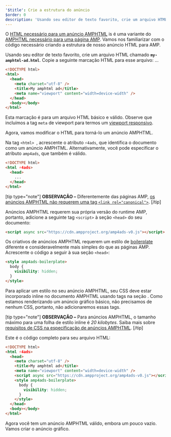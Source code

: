 ```yaml
---
'$title': Crie a estrutura do anúncio
$order: 0
description: 'Usando seu editor de texto favorito, crie um arquivo HTML chamado my-amphtml-ad.html. Copie a seguinte marcação HTML para esse arquivo: ...'
---
```


O [HTML necessário para um anúncio AMPHTML](../../../../documentation/guides-and-tutorials/learn/a4a_spec.md) is é uma variante do [AMPHTML necessário para uma página AMP](../../../../documentation/guides-and-tutorials/learn/spec/amphtml.md). Vamos nos familiarizar com o código necessário criando a estrutura de nosso anúncio HTML para AMP.

Usando seu editor de texto favorito, crie um arquivo HTML chamado **`my-amphtml-ad.html`**. Copie a seguinte marcação HTML para esse arquivo: ...

```html
<!DOCTYPE html>
<html>
  <head>
    <meta charset="utf-8" />
    <title>My amphtml ad</title>
    <meta name="viewport" content="width=device-width" />
  </head>
  <body></body>
</html>
```

Esta marcação é para um arquivo HTML básico e válido. Observe que incluímos a tag `meta` de viewport para termos um [viewport responsivo](../../../../documentation/guides-and-tutorials/develop/style_and_layout/responsive_design.md#controlling-the-viewport).

Agora, vamos modificar o HTML para torná-lo um anúncio AMPHTML.

Na tag `<html> `, acrescente o atributo `⚡4ads`, que identifica o documento como um anúncio AMPHTML. Alternativamente, você pode especificar o atributo `amp4ads`, que também é válido.

```html
<!DOCTYPE html>
<html ⚡4ads>
  <head>
    ...
  </head>
</html>
```

[tip type="note"] **OBSERVAÇÃO –** Diferentemente das páginas AMP, [os anúncios AMPHTML não requerem uma tag `<link rel="canonical">`](../../../../documentation/guides-and-tutorials/learn/a4a_spec.md#amphtml-ad-format-rules). [/tip]

Anúncios AMPHTML requerem sua própria versão do runtime AMP, portanto, adicione a seguinte tag `<script>` à seção `<head>` do seu documento:

```html
<script async src="https://cdn.ampproject.org/amp4ads-v0.js"></script>
```

Os criativos de anúncios AMPHTML requerem um estilo de [boilerplate](../../../../documentation/guides-and-tutorials/learn/a4a_spec.md#boilerplate) diferente e consideravelmente mais simples do que as páginas AMP. Acrescente o código a seguir à sua seção `<head>`:

```html
<style amp4ads-boilerplate>
  body {
    visibility: hidden;
  }
</style>
```

Para aplicar um estilo no seu anúncio AMPHTML, seu CSS deve estar incorporado inline no documento AMPHTML usando tags <code><style amp-custom></style></code> na seção <code><head></code>. Como estamos renderizando um anúncio gráfico básico, não precisamos de nenhum CSS, portanto, não adicionaremos essas tags.

[tip type="note"] **OBSERVAÇÃO –** Para anúncios AMPHTML, o tamanho máximo para uma folha de estilo inline é _20 kilobytes_. Saiba mais sobre [requisitos de CSS na especificação de anúncios AMPHTML](../../../../documentation/guides-and-tutorials/learn/a4a_spec.md#css). [/tip]

Este é o código completo para seu arquivo HTML:

```html
<!DOCTYPE html>
<html ⚡4ads>
  <head>
    <meta charset="utf-8" />
    <title>My amphtml ad</title>
    <meta name="viewport" content="width=device-width" />
    <script async src="https://cdn.ampproject.org/amp4ads-v0.js"></script>
    <style amp4ads-boilerplate>
      body {
        visibility: hidden;
      }
    </style>
  </head>
  <body></body>
</html>
```

Agora você tem um anúncio AMPHTML válido, embora um pouco vazio. Vamos criar o anúncio gráfico.
